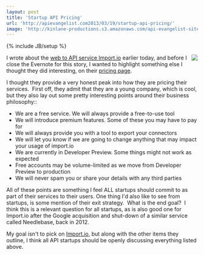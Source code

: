 ```yaml
---
layout: post
title: 'Startup API Pricing'
url: 'http://apievangelist.com2013/03/19/startup-api-pricing/'
image: 'http://kinlane-productions.s3.amazonaws.com/api-evangelist-site/blog/import-io-logo.png'
---
```

{% include JB/setup %}
<p>
     <a title="Import.io" href="http://import.io"><img src="https://s3.amazonaws.com/kinlane-productions/api-evangelist/import-io/import-io-logo.png"  align="right" /></a>
</p>
<p>
     I wrote about the <a href="/2013/03/19/web-harvesting-to-api-with-import.io/">web to API service Import.io</a> earlier today, and before I close the Evernote for this story, I wanted to highlight something else I thought they did interesting, on their <a href="http://import.io/pricing">pricing page</a>.  
</p>
<p>
     I thought they provide a very honest peak into how they are pricing their services.  First off, they admit that they are a young company, which is cool, but they also lay out some pretty interesting points around their business philosophy::
</p>
<ul >
     <li>We are a free service. We will always provide a free-to-use tool
     </li>
     <li>We will introduce premium features. Some of these you may have to pay for
     </li>
     <li>We will always provide you with a tool to export your connectors
     </li>
     <li>We will let you know if we are going to change anything that may impact your usage of import.io
     </li>
     <li>We are currently in Developer Preview. Some things might not work as expected
     </li>
     <li>Free accounts may be volume-limited as we move from Developer Preview to production
     </li>
     <li>We will never spam you or share your details with any third parties
     </li>
</ul>
<p>
     All of these points are something I feel ALL startups should commit to as part of their services to their users. One thing I'd also like to see from startups, is some mention of their exit strategy.  What is the end goal?  I think this is a relevant question for all startups, as is also good one for Import.io after the Google acquisition and shut-down of a similar service called Needlebase, back in 2012.   
</p>
<p>
     My goal isn't to pick on <a href="http://import.io/">Import.io</a>, but along with the other items they outline, I think all API startups should be openly discussing everything listed above.
</p>
<ul ></ul>
